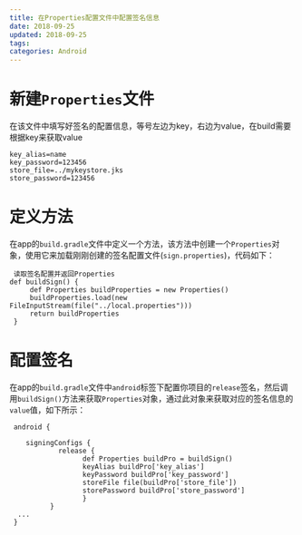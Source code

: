 ```yaml
---
title: 在Properties配置文件中配置签名信息
date: 2018-09-25
updated: 2018-09-25
tags:
categories: Android
---
```


# 新建`Properties`文件
在该文件中填写好签名的配置信息，等号左边为key，右边为value，在build需要根据key来获取value

    key_alias=name
    key_password=123456
    store_file=../mykeystore.jks
    store_password=123456

# 定义方法
在app的`build.gradle`文件中定义一个方法，该方法中创建一个`Properties`对象，使用它来加载刚刚创建的签名配置文件(`sign.properties`)，代码如下：

     读取签名配置并返回Properties
    def buildSign() {
         def Properties buildProperties = new Properties()
         buildProperties.load(new FileInputStream(file("../local.properties")))
         return buildProperties
     }

# 配置签名
在app的`build.gradle`文件中`android`标签下配置你项目的`release`签名，然后调用`buildSign()`方法来获取`Properties`对象，通过此对象来获取对应的签名信息的`value`值，如下所示：

     android {

        signingConfigs {
                release {
                      def Properties buildPro = buildSign()
                      keyAlias buildPro['key_alias']
                      keyPassword buildPro['key_password']
                      storeFile file(buildPro['store_file'])
                      storePassword buildPro['store_password']
                      }
              }
      ...
     }
